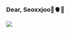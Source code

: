 ### Dear, Seoxxjoo🪼🫀🍥

<img src="https://capsule-render.vercel.app/api?type=rect&color=191970&height=200&section=header&text=텍스트&fontSize=20" />
